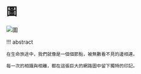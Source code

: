 # 圖

<div class="center-table" markdown>

![圖](../assets/covers/chapter_graph.jpg)

</div>

!!! abstract

    在生命旅途中，我們就像是一個個節點，被無數看不見的邊相連。
    
    每一次的相識與相離，都在這張巨大的網路圖中留下獨特的印記。
